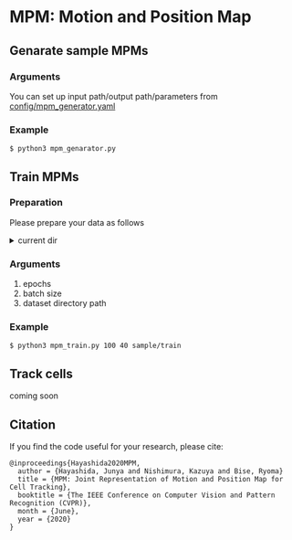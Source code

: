 # MPM: Motion and Position Map 
## Genarate sample MPMs
### Arguments
You can set up input path/output path/parameters from 
[config/mpm_generator.yaml](https://github.com/JunyaHayashida/MPM/blob/master/config/mpm_generator.yaml)
### Example
```
$ python3 mpm_genarator.py
```

## Train MPMs
### Preparation
Please prepare your data as follows

<details><summary>current dir</summary><div>

```
./data
    ├── eval                        # For evaluation
    │   ├── img
    │   │   ├── 000.png
    │   │   ├── 001.png
    │   │   ├── 002.png
    │   │   ├── :
    │   │   ├── m-1.png
    │   │   └── m.png
    │   └── mpm
    │       ├── 001                 # Any frame interval
    │       │   ├── 0000.npy
    │       │   ├── :
    │       │   └── m-1.npy
    │       └── 003                 # Any frame interval
    │       │   ├── 0000.npy
    │       │   ├── :
    │       │   └── m-3.npy
    │       └── :                   # Any frame interval
    │            ├── :
    └── train                       # For training
        ├── img
        │   ├── 000.png
        │   ├── 001.png
        │   ├── 002.png
        │   ├── :
        │   ├── m-1.png
        │   └── m.png
        └── mpm
            ├── 001                 # Any frame interval
            │   ├── 0000.npy
            │   ├── :
            │   └── m-1.npy
            └── 003                 # Any frame interval
            │   ├── 0000.npy
            │   ├── :
            │   └── m-3.npy
            └── :                   # Any frame interval
                 ├── :
```
</div></details>

### Arguments
1. epochs  
2. batch size  
3. dataset directory path
### Example   
```
$ python3 mpm_train.py 100 40 sample/train
```
## Track cells
coming soon

## Citation
If you find the code useful for your research, please cite:
```
@inproceedings{Hayashida2020MPM,
  author = {Hayashida, Junya and Nishimura, Kazuya and Bise, Ryoma}
  title = {MPM: Joint Representation of Motion and Position Map for Cell Tracking},
  booktitle = {The IEEE Conference on Computer Vision and Pattern Recognition (CVPR)},
  month = {June},
  year = {2020}
}
```
